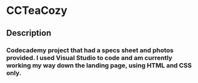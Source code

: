 # C C T e a C o z y 
## Description
### Codecademy project that had a specs sheet and photos provided. I used Visual Studio to code and am currently working my way down the landing page, using HTML and CSS only.
 
 
